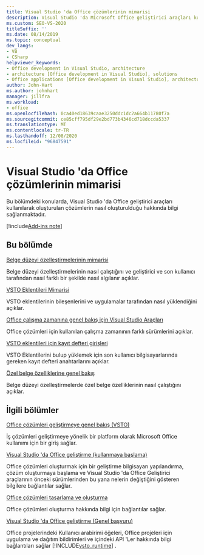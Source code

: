 ```yaml
---
title: Visual Studio 'da Office çözümlerinin mimarisi
description: Visual Studio 'da Microsoft Office geliştirici araçları kullanılarak oluşturulan çözümler ve bunların nasıl çalıştıkları hakkında bilgi edinin.
ms.custom: SEO-VS-2020
titleSuffix: ''
ms.date: 08/14/2019
ms.topic: conceptual
dev_langs:
- VB
- CSharp
helpviewer_keywords:
- Office development in Visual Studio, architecture
- architecture [Office development in Visual Studio], solutions
- Office applications [Office development in Visual Studio], architecture
author: John-Hart
ms.author: johnhart
manager: jillfra
ms.workload:
- office
ms.openlocfilehash: 0ca40ed18639caae3250ddc1dc2a664b11780f7a
ms.sourcegitcommit: ce85cff795df29e2bd773b4346cd718dccda5337
ms.translationtype: MT
ms.contentlocale: tr-TR
ms.lasthandoff: 12/08/2020
ms.locfileid: "96847591"
---
```

# <a name="architecture-of-office-solutions-in-visual-studio"></a>Visual Studio 'da Office çözümlerinin mimarisi
  Bu bölümdeki konularda, Visual Studio 'da Office geliştirici araçları kullanılarak oluşturulan çözümlerin nasıl oluşturulduğu hakkında bilgi sağlanmaktadır.

[!include[Add-ins note](includes/addinsnote.md)]

## <a name="in-this-section"></a>Bu bölümde

[Belge düzeyi özelleştirmelerinin mimarisi](../vsto/architecture-of-document-level-customizations.md)

Belge düzeyi özelleştirmelerinin nasıl çalıştığını ve geliştirici ve son kullanıcı tarafından nasıl farklı bir şekilde nasıl algılanır açıklar.

[VSTO Eklentileri Mimarisi](../vsto/architecture-of-vsto-add-ins.md)

VSTO eklentilerinin bileşenlerini ve uygulamalar tarafından nasıl yüklendiğini açıklar.

[Office çalışma zamanına genel bakış için Visual Studio Araçları](../vsto/visual-studio-tools-for-office-runtime-overview.md)

Office çözümleri için kullanılan çalışma zamanının farklı sürümlerini açıklar.

[VSTO eklentileri için kayıt defteri girişleri](../vsto/registry-entries-for-vsto-add-ins.md)

VSTO Eklentilerini bulup yüklemek için son kullanıcı bilgisayarlarında gereken kayıt defteri anahtarlarını açıklar.

[Özel belge özelliklerine genel bakış](../vsto/custom-document-properties-overview.md)

Belge düzeyi özelleştirmelerde özel belge özelliklerinin nasıl çalıştığını açıklar.

## <a name="related-sections"></a>İlgili bölümler

[Office çözümleri geliştirmeye genel bakış &#40;VSTO&#41;](../vsto/office-solutions-development-overview-vsto.md)

İş çözümleri geliştirmeye yönelik bir platform olarak Microsoft Office kullanımı için bir giriş sağlar.

[Visual Studio 'da Office geliştirme &#40;kullanmaya başlama&#41;](../vsto/getting-started-office-development-in-visual-studio.md)

Office çözümleri oluşturmak için bir geliştirme bilgisayarı yapılandırma, çözüm oluşturmaya başlama ve Visual Studio 'da Office Geliştirici araçlarının önceki sürümlerinden bu yana nelerin değiştiğini gösteren bilgilere bağlantılar sağlar.

[Office çözümleri tasarlama ve oluşturma](../vsto/designing-and-creating-office-solutions.md)

Office çözümleri oluşturma hakkında bilgi için bağlantılar sağlar.

[Visual Studio 'da Office geliştirme &#40;Genel başvuru&#41;](../vsto/general-reference-office-development-in-visual-studio.md)

Office projelerindeki Kullanıcı arabirimi öğeleri, Office projeleri için uygulama ve dağıtım bildirimleri ve içindeki API 'Ler hakkında bilgi bağlantıları sağlar [!INCLUDE[vsto_runtime](../vsto/includes/vsto-runtime-md.md)] .
